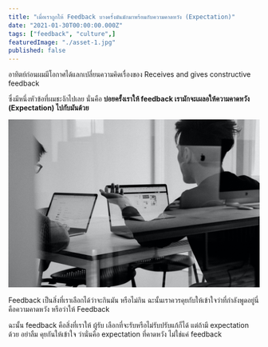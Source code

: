 ```yaml
---
title: "เมื่อเราถูกให้ Feedback บางครั้งมันมักมาพร้อมกับความคาดหวัง (Expectation)"
date: "2021-01-30T00:00:00.000Z"
tags: ["feedback", "culture",]
featuredImage: "./asset-1.jpg"
published: false
---
```


อาทิตย์ก่อนผมมีโอกาศได้แลกเปลี่ยนความคิดเรื่องของ Receives and gives constructive feedback

ซึ่งมีหนึ่งหัวข้อที่ผมชะงักไปเลย นั่นคือ **บ่อยครั้งเราให้ feedback เรามักจะเผลอให้ความคาดหวัง (Expectation) ไปกับมันด้วย**



![Discuss about our feedback! (https://unsplash.com/photos/Lks7vei-eAg)](./asset-1.jpg)

Feedback เป็นสิ่งที่เราเลือกได้ว่าจะกินมัน หรือไม่กิน ฉะนั้นเราควรคุยกับให้เข้าใจว่าที่กำลังพูดอยู่นี่คือความคาดหวัง หรือว่าให้ Feedback

ฉะนั้น feedback คือสิ่งที่เราให้ ผู้รับ เลือกที่จะรับหรือไม่รับปรับแก้ก็ได้ แต่ถ้ามี expectation ด้วย อย่าลืม คุยกันให้เข้าใจ ว่านั่นคือ expectation ที่คาดหวัง ไม่ใช่แค่ feedback
